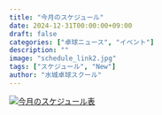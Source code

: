 ```yaml
---
title: "今月のスケジュール"
date: 2024-12-31T00:00:00+09:00
draft: false
categories: ["卓球ニュース", "イベント"]
description: ""
image: "schedule_link2.jpg"
tags: ["スケジュール", "New"]
author: "水城卓球スクール"
---
```


<a class="" href="/images/blog/mtts_schedule01.pdf"><img src="/images/blog/2025_01.jpg" alt="今月のスケジュール表" /></a>
